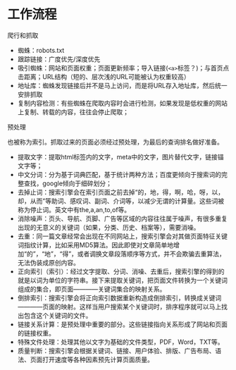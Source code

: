 # 工作流程
爬行和抓取
- 蜘蛛：robots.txt
- 跟踪链接：广度优先/深度优先
- 吸引蜘蛛：网站和页面权重；页面更新频率；导入链接(```<a>```标签？)；与首页点击距离；URL结构（短的、层次浅的URL可能被认为权重较高）
- 地址库：蜘蛛发现链接后并不是马上访问，而是将URL存入地址库，然后统一安排抓取
- 复制内容检测：有些蜘蛛在爬取内容时会进行检测，如果发现是低权重的网站上复制、转载的内容，往往会停止爬取；

预处理

也被称为索引。抓取过来的页面必须经过预处理，为最后的查询排名做好准备。
- 提取文字：提取html标签内的文字，meta中的文字，图片替代文字，链接锚文字等；
- 中文分词：分为基于词典匹配，基于统计两种方法；百度更倾向于搜索词的完整查找，google倾向于细碎划分；
- 去掉止词：搜索引擎会在索引页面之前去掉“的，地，得，啊，哈，呀，以，却，从而”等助词、感叹词、副词、介词等，以减少无谓的计算量。这些词被称为停止词。英文中有the,a,an,to,of等。
- 消除噪声：页头、导航、页脚、广告等区域的内容往往属于噪声，有很多重复出现的无意义的关键词（如果，分类、历史、档案等），需要消噪。
- 去重：同一篇文章经常会出现在不同网站上，搜索引擎会对其做页面特征关键词指纹计算，比如采用MD5算法。因此即使对文章简单地增加“的”，“地”，“得”，或者调换文章段落顺序等方式，并不会欺骗去重算法，无法伪装成原创内容。
- 正向索引（索引）：经过文字提取、分词、消噪、去重后，搜索引擎的得到的就是以词为单位的字符串。接下来提取关键词，把页面文件转换为一个关键词组成的集合，即页面————关键词集合的映射关系。
- 倒排索引：搜索引擎会将正向索引数据重新构造成倒排索引，转换成关键词————页面的映射。这样当用户搜索某个关键词时，排序程序就可以马上找出包含这个关键词的文件。
- 链接关系计算：是预处理中重要的部分。这些链接指向关系形成了网站和页面的链接权重。
- 特殊文件处理：处理其他以文字为基础的文件类型，PDF，Word，TXT等。
- 质量判断：搜索引擎会根据关键词、链接、用户体验、排版、广告布局、语法、页面打开速度等各种因素预先计算页面质量。